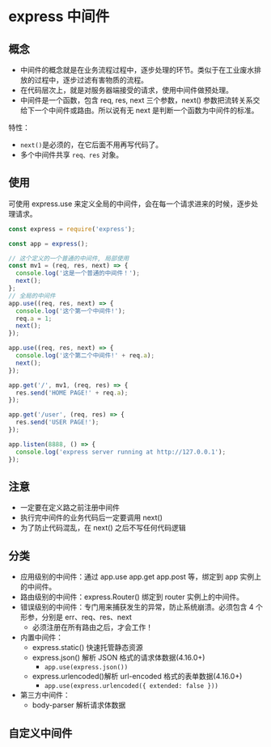# express 中间件

## 概念

- 中间件的概念就是在业务流程过程中，逐步处理的环节。类似于在工业废水排放的过程中，逐步过滤有害物质的流程。
- 在代码层次上，就是对服务器端接受的请求，使用中间件做预处理。
- 中间件是一个函数，包含 req, res, next 三个参数，next() 参数把流转关系交给下一个中间件或路由。所以说有无 next 是判断一个函数为中间件的标准。

特性：

- `next()`是必须的，在它后面不用再写代码了。
- 多个中间件共享 `req、res` 对象。

## 使用

可使用 express.use 来定义全局的中间件，会在每一个请求进来的时候，逐步处理请求。

```js
const express = require('express');

const app = express();

// 这个定义的一个普通的中间件, 局部使用
const mv1 = (req, res, next) => {
  console.log('这是一个普通的中间件！');
  next();
};
// 全局的中间件
app.use((req, res, next) => {
  console.log('这个第一个中间件!');
  req.a = 1;
  next();
});

app.use((req, res, next) => {
  console.log('这个第二个中间件!' + req.a);
  next();
});

app.get('/', mv1, (req, res) => {
  res.send('HOME PAGE!' + req.a);
});

app.get('/user', (req, res) => {
  res.send('USER PAGE!');
});

app.listen(8888, () => {
  console.log('express server running at http://127.0.0.1');
});
```

## 注意

- 一定要在定义路之前注册中间件
- 执行完中间件的业务代码后一定要调用 next()
- 为了防止代码混乱，在 next() 之后不写任何代码逻辑

## 分类

- 应用级别的中间件：通过 app.use app.get app.post 等，绑定到 app 实例上的中间件。
- 路由级别的中间件：express.Router() 绑定到 router 实例上的中间件。
- 错误级别的中间件：专门用来捕获发生的异常，防止系统崩溃。必须包含 4 个形参，分别是 err、req、res、next 
  - 必须注册在所有路由之后，才会工作！
- 内置中间件：
  - express.static() 快速托管静态资源
  - express.json() 解析 JSON 格式的请求体数据(4.16.0+) 
    - `app.use(express.json())`
  - express.urlencoded()解析 url-encoded 格式的表单数据(4.16.0+) 
    - `app.use(express.urlencoded({ extended: false }))`
- 第三方中间件：
  - body-parser 解析请求体数据

## 自定义中间件

